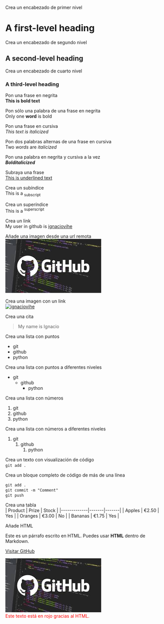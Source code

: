Crea un encabezado de primer nivel
# A first-level heading
Crea un encabezado de segundo nivel
## A second-level heading
Crea un encabezado de cuarto nivel
### A third-level heading
Pon una frase en negrita  
**This is bold text**

Pon sólo una palabra de una frase en negrita  
Only one **word** is bold

Pon una frase en cursiva  
*This text is italicized*

Pon dos palabras alternas de una frase en cursiva  
Two *words* are *italicized*

Pon una palabra en negrita y cursiva a la vez  
**_Bolditalicized_**

Subraya una frase  
<ins>This is underlined text</ins>

Crea un subíndice  
This is a <sub>subscript</sub>

Crea un superíndice  
This is a <sup>superscript</sup>

Crea un link  
My user in github is [ignaciovihe](https://github.com/ignaciovihe)

Añade una imagen desde una url remota  
![Image of github](github.jpg)

Crea una imagen con un link  
[![ignaciovihe](https://avatars.githubusercontent.com/u/154573009?s=96&v=4)](https://github.com/ignaciovihe)

Crea una cita  
> My name is Ignacio

Crea una lista con puntos  
+ git
+ github
+ python

Crea una lista con puntos a diferentes niveles  
+ git
  + github
    + python

Crea una lista con números  
1. git
2. github
3. python

Crea una lista con números a diferentes niveles  
1. git
   1. github
      1. python

Crea un texto con visualización de código  
`git add .`

Crea un bloque completo de código de más de una línea  
```
git add .
git commit -m "Comment"
git push
```

Crea una tabla  
| Product     | Prize | Stock |
|-------------|-------|-------|
| Apples      | €2.50 |  Yes  |
| Oranges     | €3.00 |  No   |
| Bananas     | €1.75 |  Yes  |

Añade HTML  
<p>Este es un párrafo escrito en HTML. Puedes usar <strong>HTML</strong> dentro de Markdown.</p>

<a href="https://www.github.com">Visitar GitHub</a>

<img src="github.jpg" alt="Imagen de ejemplo">

<div style="color: red;">Este texto está en rojo gracias al HTML.</div>

